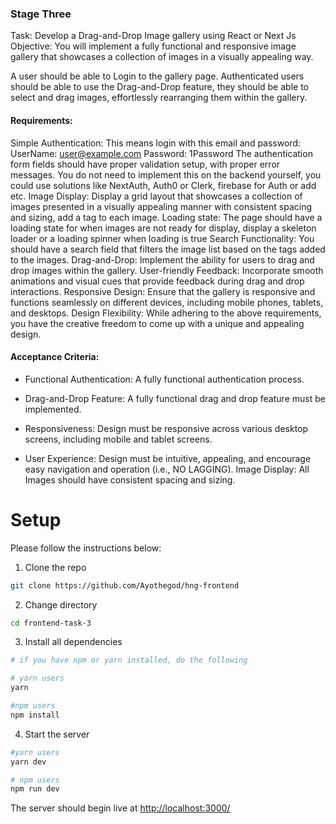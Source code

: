 ### Stage Three

Task: Develop a Drag-and-Drop Image gallery using React or Next Js
Objective: You will implement a fully functional and responsive image gallery that showcases a collection of images in a visually appealing way.

A user should be able to Login to the gallery page. Authenticated users should be able to use the Drag-and-Drop feature, they should be able to select and drag images, effortlessly rearranging them within the gallery.

#### Requirements:

Simple Authentication:
This means login with this email and password:
UserName: user@example.com
Password: 1Password
The authentication form fields should have proper validation setup, with proper error messages. You do not need to implement this on the backend yourself, you could use solutions like NextAuth, Auth0 or Clerk, firebase for Auth or add etc.
Image Display:
Display a grid layout that showcases a collection of images presented in a visually appealing manner with consistent spacing and sizing, add a tag to each image.
Loading state:
The page should have a loading state for when images are not ready for display, display a skeleton loader or a loading spinner when loading is true
Search Functionality:
You should have a search field that filters the image list based on the tags added to the images.
Drag-and-Drop:
Implement the ability for users to drag and drop images within the gallery.
User-friendly Feedback:
Incorporate smooth animations and visual cues that provide feedback during drag and drop interactions.
Responsive Design:
Ensure that the gallery is responsive and functions seamlessly on different devices, including mobile phones, tablets, and desktops.
Design Flexibility:
While adhering to the above requirements, you have the creative freedom to come up with a unique and appealing design.

#### Acceptance Criteria:

- Functional Authentication: A fully functional authentication process.

- Drag-and-Drop Feature: A fully functional drag and drop feature must be implemented.
- Responsiveness: Design must be responsive across various desktop screens, including mobile and tablet screens.
- User Experience: Design must be intuitive, appealing, and encourage easy navigation and operation (i.e., NO LAGGING).
  Image Display: All Images should have consistent spacing and sizing.

# Setup

Please follow the instructions below:

1. Clone the repo

```bash
git clone https://github.com/Ayothegod/hng-frontend
```

2. Change directory

```bash
cd frontend-task-3
```

3. Install all dependencies

```bash
# if you have npm or yarn installed, do the following

# yarn users
yarn

#npm users
npm install
```

4. Start the server

```bash
#yarn users
yarn dev

# npm users
npm run dev

```

The server should begin live at [http://localhost:3000/](http://localhost:3000/)